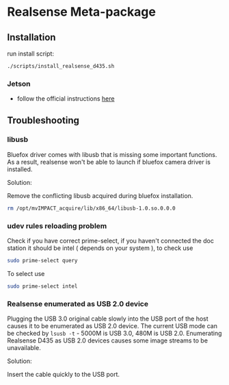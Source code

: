 # Realsense Meta-package

## Installation

run install script:
```bash
./scripts/install_realsense_d435.sh
```

### Jetson
- follow the official instructions [here](https://github.com/IntelRealSense/librealsense/blob/master/doc/installation_jetson.md)

## Troubleshooting

### libusb

Bluefox driver comes with libusb that is missing some important functions. As a result, realsense won't be able to launch if bluefox camera driver is installed.

Solution:

Remove the conflicting libusb acquired during bluefox installation.
```bash
rm /opt/mvIMPACT_acquire/lib/x86_64/libusb-1.0.so.0.0.0
```
### udev rules reloading problem

Check if you have correct prime-select, if you haven't connected the doc station it should be intel ( depends on your system ), to check use
```bash
sudo prime-select query
```
To select use
```bash
sudo prime-select intel
```

### Realsense enumerated as USB 2.0 device

Plugging the USB 3.0 original cable slowly into the USB port of the host causes it to be enumerated as USB 2.0 device. The current USB mode can be checked by `lsusb -t` - 5000M is USB 3.0, 480M is USB 2.0. Enumerating Realsense D435 as USB 2.0 devices causes some image streams to be unavailable.

Solution:

Insert the cable quickly to the USB port.
